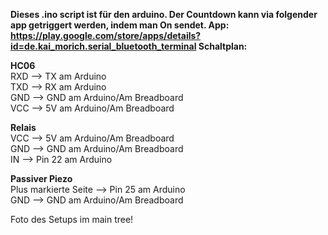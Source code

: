 **Dieses .ino script ist für den arduino. Der Countdown kann via folgender app getriggert werden, indem man On <Sekunden zahl> sendet. App: https://play.google.com/store/apps/details?id=de.kai_morich.serial_bluetooth_terminal
Schaltplan:**  

**HC06**  
RXD --> TX am Arduino  
TXD --> RX am Arduino  
GND --> GND am Arduino/Am Breadboard  
VCC --> 5V am Arduino/Am Breadboard  

**Relais**  
VCC --> 5V am Arduino/Am Breadboard  
GND --> GND am Arduino/Am Breadboard  
IN --> Pin 22 am Arduino  

**Passiver Piezo**  
Plus markierte Seite --> Pin 25 am Arduino  
GND --> GND am Arduino/Am Breadboard  

Foto des Setups im main tree!
